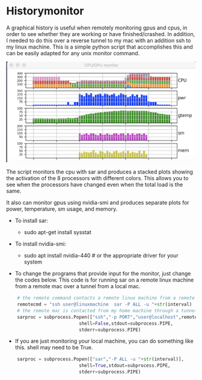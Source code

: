 # Historymonitor

A graphical history is useful when remotely monitoring gpus and cpus, in order to see whether they are working or have finished/crashed.  In addition, I needed to do this over a reverse tunnel to my mac with an addition ssh to my linux machine.  This is a simple python script that accomplishes this and can be easily adapted for any unix monitor command.

![](history2.png)

The script monitors the cpu with sar and produces a stacked plots showing the activation of the 8 processors with different colors.  This allows you to see when the processors have changed even when the total load is the same.

It also can monitor gpus using nvidia-smi and produces separate plots for power, temperature, sm usage, and memory.

- To install sar:
  - sudo apt-get install sysstat
- To install nvidia-smi:
  - sudo apt install nvidia-440       # or the appropriate driver for your system

- To change the programs that provide input for the monitor, just change the codes below.  This code is for running sar on a remote linux machine from a remote mac over a tunnel from a local mac.
```python
    # the remote command contacts a remote linux machine from a remote mac and run sar to get the cpu activity
    remotecmd = "ssh user@linuxmachine  sar -P ALL -u "+str(interval)
    # the remote mac is contacted from my home machine through a tunnel over PORT
    sarproc = subprocess.Popen(["ssh","-p PORT","user@localhost",remotecmd],
                           shell=False,stdout=subprocess.PIPE,
                           stderr=subprocess.PIPE)
```
- If you are just monitoring your local machine, you can do something like this. shell may need to be True.
```python
    sarproc = subprocess.Popen(["sar","-P ALL -u "+str(interval)],
                           shell=True,stdout=subprocess.PIPE,
                           stderr=subprocess.PIPE)
```
